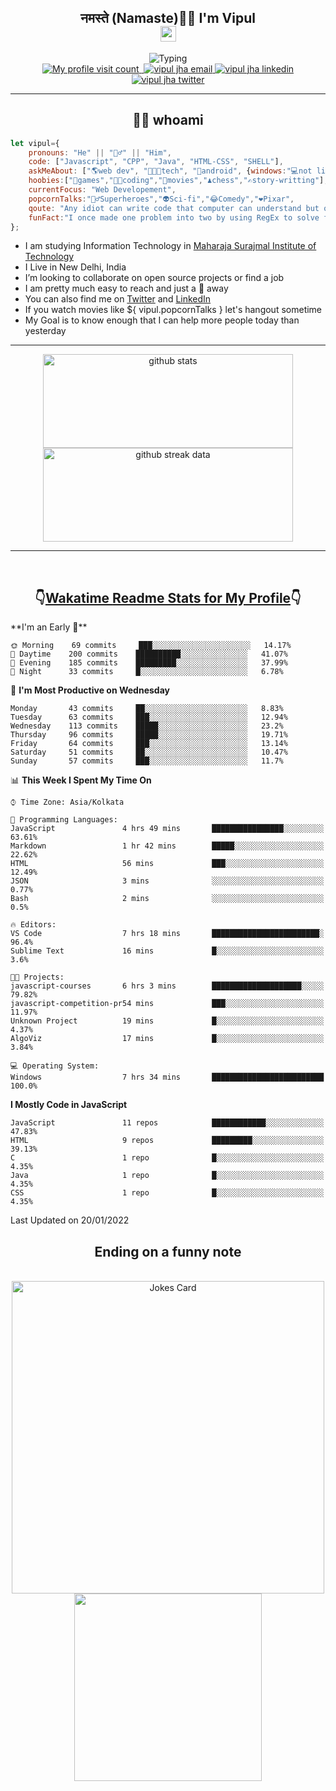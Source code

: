<h2 align="center">नमस्ते (Namaste)🙏🏻 I'm Vipul<br><img src="https://media.giphy.com/media/hvRJCLFzcasrR4ia7z/giphy.gif" width="25px"></h2>
<div align=center>
<img src="https://readme-typing-svg.herokuapp.com?font=Fira+Code&color=A020E3&center=true&vCenter=true&lines=Web+Developement;Watching+Movies+and+shows;Javascript;Cricket;Linux" alt="Typing">
</div>
<div align=center>
<a href="https://github.com/thevipuljha">
    <img src="https://komarev.com/ghpvc/?username=thevipuljha&color=800080&label=Love+You&style=flat-square" alt="My profile visit count">
</a>
<a href="https://vipuljha.netlify.app">
    <img src="https://img.shields.io/static/v1?label=&style=flat-square&&message=Portfolio&color=339E37" alt="">
</a>
<a href="mailto:vipuljha1142@gmail.com">
    <img src="https://img.shields.io/static/v1?label=&style=flat-square&logoWidth=14&message=vipuljha1142@gmail.com&logo=gmail&labelColor=white&logoColor=EA4335&color=EA4335" alt="vipul jha email">
</a>
<a href="https://www.linkedin.com/in/thevipuljha">
    <img src="https://img.shields.io/static/v1?label=&style=flat-square&logoWidth=14&message=thevipuljha&logo=linkedin&labelColor=white&logoColor=0A66C2&color=0A66C2" alt="vipul jha linkedin">
</a>
<a href="https://twitter.com/thevipuljha">
    <img src="https://img.shields.io/static/v1?label=&style=flat-square&logoWidth=14&message=thevipuljha&logo=twitter&labelColor=white&logoColor=1DA1F2&color=1DA1F2" alt="vipul jha twitter">
</a>
</div>
<hr>
<h2 align="center"> 👨‍💻 whoami</h2>

```javascript
let vipul={
    pronouns: "He" || "🙋‍♂️" || "Him",
    code: ["Javascript", "CPP", "Java", "HTML-CSS", "SHELL"],
    askMeAbout: ["🌎web dev", "👨🏼‍💻tech", "📱android", {windows:"💻not literally"}],
    hoobies:["🏏games","👨‍💻coding","🍿movies","♟️chess","✍️story-writting"],
    currentFocus: "Web Developement",
    popcornTalks:"🦸‍♂️Superheroes","👽Sci-fi","😂Comedy","❤️Pixar",
    qoute: "Any idiot can write code that computer can understand but only good developers can write code that humans can understand",
    funFact:"I once made one problem into two by using RegEx to solve first problem"
};
```

- I am studying Information Technology in [Maharaja Surajmal Institute of Technology](https://www.msit.in/)
- I Live in New Delhi, India
- I’m looking to collaborate on open source projects or find a job
- I am pretty much easy to reach and just a 👋 away
- You can also find me on [Twitter](https://twitter.com/thevipuljha) and [LinkedIn](https://www.linkedin.com/in/thevipuljha)
- If you watch movies like ${ vipul.popcornTalks } let's hangout sometime
- My Goal is to know enough that I can help more people today than yesterday
<hr>
<div align=center>
<a href="https://github.com/anuraghazra/github-readme-stats"><img src = "https://github-readme-stats.vercel.app/api?username=thevipuljha&show_icons=true&count_private=true&custom_title=MY+GITHUB+DATA&theme=radical&border_color=753778"  alt="github stats" height="150" width="400"></a>
<a href="https://github.com/DenverCoder1/github-readme-streak-stats"><img src = "http://github-readme-streak-stats.herokuapp.com?user=thevipuljha&theme=radical&fire=FFE608&border=753778" alt="github streak data" height="150" width="400"></a>
</div>
<hr>
<br>

<h2 align=center>👇<a href="https://wakatime.com/">Wakatime </a><a href="https://github.com/anmol098/waka-readme-stats">Readme Stats for My Profile</a>👇</h2>
<!--START_SECTION:waka-->
**I'm an Early 🐤** 

```text
🌞 Morning    69 commits     ███░░░░░░░░░░░░░░░░░░░░░░   14.17% 
🌆 Daytime    200 commits    ██████████░░░░░░░░░░░░░░░   41.07% 
🌃 Evening    185 commits    █████████░░░░░░░░░░░░░░░░   37.99% 
🌙 Night      33 commits     █░░░░░░░░░░░░░░░░░░░░░░░░   6.78%

```
📅 **I'm Most Productive on Wednesday** 

```text
Monday       43 commits     ██░░░░░░░░░░░░░░░░░░░░░░░   8.83% 
Tuesday      63 commits     ███░░░░░░░░░░░░░░░░░░░░░░   12.94% 
Wednesday    113 commits    █████░░░░░░░░░░░░░░░░░░░░   23.2% 
Thursday     96 commits     █████░░░░░░░░░░░░░░░░░░░░   19.71% 
Friday       64 commits     ███░░░░░░░░░░░░░░░░░░░░░░   13.14% 
Saturday     51 commits     ██░░░░░░░░░░░░░░░░░░░░░░░   10.47% 
Sunday       57 commits     ███░░░░░░░░░░░░░░░░░░░░░░   11.7%

```


📊 **This Week I Spent My Time On** 

```text
⌚︎ Time Zone: Asia/Kolkata

💬 Programming Languages: 
JavaScript               4 hrs 49 mins       ████████████████░░░░░░░░░   63.61% 
Markdown                 1 hr 42 mins        █████░░░░░░░░░░░░░░░░░░░░   22.62% 
HTML                     56 mins             ███░░░░░░░░░░░░░░░░░░░░░░   12.49% 
JSON                     3 mins              ░░░░░░░░░░░░░░░░░░░░░░░░░   0.77% 
Bash                     2 mins              ░░░░░░░░░░░░░░░░░░░░░░░░░   0.5%

🔥 Editors: 
VS Code                  7 hrs 18 mins       ████████████████████████░   96.4% 
Sublime Text             16 mins             █░░░░░░░░░░░░░░░░░░░░░░░░   3.6%

🐱‍💻 Projects: 
javascript-courses       6 hrs 3 mins        ████████████████████░░░░░   79.82% 
javascript-competition-pr54 mins             ███░░░░░░░░░░░░░░░░░░░░░░   11.97% 
Unknown Project          19 mins             █░░░░░░░░░░░░░░░░░░░░░░░░   4.37% 
AlgoViz                  17 mins             █░░░░░░░░░░░░░░░░░░░░░░░░   3.84%

💻 Operating System: 
Windows                  7 hrs 34 mins       █████████████████████████   100.0%

```

**I Mostly Code in JavaScript** 

```text
JavaScript               11 repos            ████████████░░░░░░░░░░░░░   47.83% 
HTML                     9 repos             █████████░░░░░░░░░░░░░░░░   39.13% 
C                        1 repo              █░░░░░░░░░░░░░░░░░░░░░░░░   4.35% 
Java                     1 repo              █░░░░░░░░░░░░░░░░░░░░░░░░   4.35% 
CSS                      1 repo              █░░░░░░░░░░░░░░░░░░░░░░░░   4.35%

```



 Last Updated on 20/01/2022
<!--END_SECTION:waka-->

<div align=center>
<h2 align=center> Ending on a funny note</h2>
<br>
<img src="https://readme-jokes.vercel.app/api?theme=tokyonight" alt="Jokes Card" width="500"/>
<br>
<img src="https://media.giphy.com/media/3o6Zt6KHxJTbXCnSvu/giphy.gif" width="300"/>
</div>
